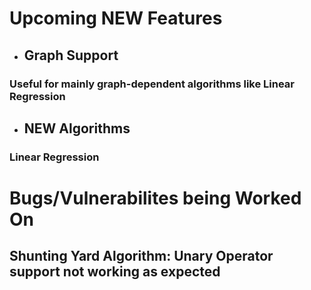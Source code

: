 # Upcoming **NEW** Features
* ## Graph Support
### Useful for mainly graph-dependent algorithms like Linear Regression
* ## NEW Algorithms
### Linear Regression

# Bugs/Vulnerabilites being Worked On
## Shunting Yard Algorithm: Unary Operator support not working as expected
